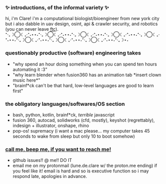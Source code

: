 ### ✨ introductions, of the informal variety ✨
hi, i'm Clare! i'm a computational biologist/bioengineer from new york city but i also dabble in uav design, osint, api & crawler security, and robotics (you can never leave [ftc](https://www.firstinspires.org/robotics/ftc)). <br>
⁺‧₊☽◯☾₊‧⁺˖⋆⋆˖⁺‧₊☽◯☾₊‧⁺˖⋆⋆˖⁺‧₊☽◯☾₊‧⁺˖⋆⋆˖⁺‧₊☽◯☾₊‧⁺˖⋆⋆˖⁺‧₊☽◯☾₊‧⁺˖⋆⋆˖⁺‧₊☽◯☾₊‧⁺˖⋆⋆˖⁺‧₊☽◯☾₊‧⁺˖⋆⋆˖⁺‧₊☽◯☾₊‧⁺˖⋆⋆˖⁺‧₊☽⋆˖

### questionably productive (software) engineering takes
- "why spend an hour doing something when you can spend ten hours automating it :3"
- "why learn blender when fusion360 has an animation tab \*insert clown music here\*"
- "brainf*ck can't be that hard, low-level languages are good to learn first"

### the obligatory languages/softwares/OS section
- bash, python, kotlin, brainf*ck, *terrible* javascript
- fusion 360, autocad, solidworks (cfd, mostly), keyshot (regrettably), indesign + illustrator, onshape, rhino
- pop-os! supremacy (i want a mac please... my computer takes 45 seconds to wake from sleep but only 10 to boot somehow)

### [call me, beep me, if you want to reach me!](https://open.spotify.com/album/5Rda027uD8ncoNMIXtngWL)
- github issues!! @ me!! DO IT
- email me on my protonmail (lune.de.clare w/ the proton.me ending) if you feel like it! email is hard and so is executive function so i may respond late, apologies in advance.

